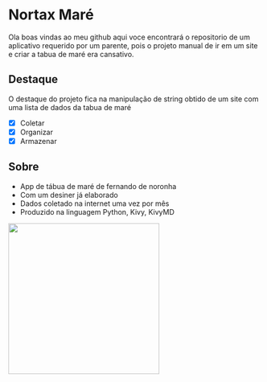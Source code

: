 # Nortax Maré
Ola boas vindas ao meu github aqui voce encontrará o repositorio de um aplicativo requerido por um parente, pois o projeto manual de ir em um site e criar a tabua de maré era cansativo.
## Destaque
O destaque do projeto fica na manipulação de string obtido de um site com uma lista de dados da tabua de maré
- [x] Coletar
- [x] Organizar
- [x] Armazenar

## Sobre
- App de tábua de maré de fernando de noronha
- Com um desiner já elaborado
- Dados coletado na internet uma vez por mês
- Produzido na linguagem Python, Kivy, KivyMD

<img src='https://user-images.githubusercontent.com/53744463/162071724-433721c9-6a36-48d6-9348-68597a692ef0.png' width='300'>
